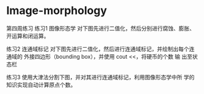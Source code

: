 # Image-morphology
第四周练习
练习1 图像形态学
对下图先进行二值化，然后分别进行腐蚀、膨胀、开运算和闭运算。

练习2 连通域标记
对下图先进行二值化，然后进行连通域标记，并绘制出每个连通域的
外接四边形（bounding box），并使用 cout <<，将硬币的个数 输
出至状态栏

练习3
使用大津法分割下图，并对其进行连通域标记，利用图像形态学中所
学的知识实现自动计算原点个数。
